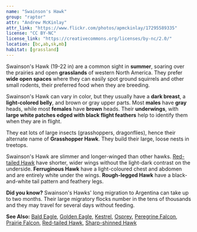 ```yaml
---
name: "Swainson's Hawk"
group: "raptor"
attr: "Andrew McKinlay"
attr_link: "https://www.flickr.com/photos/apmckinlay/17295589335"
license: "CC BY-NC"
license_link: "https://creativecommons.org/licenses/by-nc/2.0/"
location: [bc,ab,sk,mb]
habitat: [grassland]
---
```

Swainson's Hawk  (19-22 in) are a common sight in **summer**, soaring over the prairies and open **grasslands** of western North America. They prefer **wide open spaces** where they can easily spot ground squirrels and other small rodents, their preferred food when they are breeding.

Swainson's Hawk can vary in color, but they usually have a **dark breast**, a **light-colored belly**, and brown or gray upper parts. Most **males** have **gray** heads, while most **females** have **brown** heads. Their **underwings**, with **large white patches edged with black flight feathers** help to identify them when they are in flight.

They eat lots of large insects (grasshoppers, dragonflies), hence their alternate name of **Grasshopper Hawk**. They build their large, loose nests in treetops.

Swainson's Hawk are slimmer and longer-winged than other hawks. [Red-tailed Hawk](/{{section}}/redtail) have shorter, wider wings without the light-dark contrast on the underside. **Ferruginous Hawk** have a light-coloured chest and abdomen and are entirely white under the wings. **Rough-legged Hawk** have a black-and-white tail pattern and feathery legs.

**Did you know?** Swainson's Hawks' long migration to Argentina can take up to two months. Their large migratory flocks number in the tens of thousands and they may travel for several days without feeding.

<!-- generated, do not edit -->
**See Also:**
[Bald Eagle](/{{section}}/baldeagle),
[Golden Eagle](/{{section}}/goldeagl),
[Kestrel](/{{section}}/kestrel),
[Osprey](/{{section}}/osprey),
[Peregrine Falcon](/{{section}}/peregrine),
[Prairie Falcon](/{{section}}/prafalc),
[Red-tailed Hawk](/{{section}}/redtail),
[Sharp-shinned Hawk](/{{section}}/shshawk)
